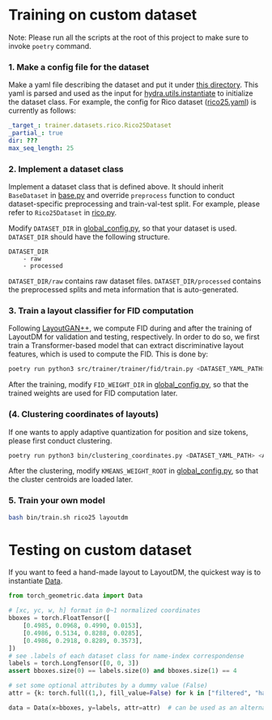 # Training on custom dataset

Note: Please run all the scripts at the root of this project to make sure to invoke `poetry` command.

### 1. Make a config file for the dataset

Make a yaml file describing the dataset and put it under [this directory](../src/trainer/trainer/config/dataset/).
This yaml is parsed and used as the input for [hydra.utils.instantiate](https://hydra.cc/docs/advanced/instantiate_objects/overview/) to initialize the dataset class.
For example, the config for Rico dataset ([rico25.yaml](../src/trainer/trainer/config/dataset/rico25.yaml)) is currently as follows:

```yaml
_target_: trainer.datasets.rico.Rico25Dataset
_partial_: true
dir: ???
max_seq_length: 25
```

### 2. Implement a dataset class

Implement a dataset class that is defined above. It should inherit `BaseDataset` in [base.py](../src/trainer/trainer/datasets/base.py) and override `preprocess` function to conduct dataset-specific preprocessing and train-val-test split. For example, please refer to `Rico25Dataset` in [rico.py](../src/trainer/trainer/datasets/rico.py).

Modify `DATASET_DIR` in [global_config.py](../src/trainer/trainer/global_configs.py), so that your dataset is used.
`DATASET_DIR` should have the following structure.
```
DATASET_DIR
    - raw
    - processed
```
`DATASET_DIR/raw` contains raw dataset files.
`DATASET_DIR/processed` contains the preprocessed splits and meta information that is auto-generated.

### 3. Train a layout classifier for FID computation

Following [LayoutGAN++](https://arxiv.org/abs/2108.00871), we compute FID during and after the training of LayoutDM for validation and testing, respectively. In order to do so, we first train a Transformer-based model that can extract discriminative layout features, which is used to compute the FID. This is done by:

```bash
poetry run python3 src/trainer/trainer/fid/train.py <DATASET_YAML_PATH> --out_path <FID_WEIGHT_DIR>
```

After the training, modify `FID_WEIGHT_DIR` in [global_config.py](../src/trainer/trainer/global_configs.py), so that the trained weights are used for FID computation later.

### (4. Clustering coordinates of layouts)
If one wants to apply adaptive quantization for position and size tokens, please first conduct clustering.
```bash
poetry run python3 bin/clustering_coordinates.py <DATASET_YAML_PATH> <ALGORITHM> --result_dir <KMEANS_WEIGHT_ROOT>
```

After the clustering, modify `KMEANS_WEIGHT_ROOT` in [global_config.py](../src/trainer/trainer/global_configs.py), so that the cluster centroids are loaded later.

### 5. Train your own model
```bash
bash bin/train.sh rico25 layoutdm
```

# Testing on custom dataset
If you want to feed a hand-made layout to LayoutDM, the quickest way is to instantiate [Data](https://pytorch-geometric.readthedocs.io/en/latest/generated/torch_geometric.data.Data.html#torch_geometric.data.Data).

```python
from torch_geometric.data import Data

# [xc, yc, w, h] format in 0~1 normalized coordinates
bboxes = torch.FloatTensor([
    [0.4985, 0.0968, 0.4990, 0.0153],
    [0.4986, 0.5134, 0.8288, 0.0285],
    [0.4986, 0.2918, 0.8289, 0.3573],
])
# see .labels of each dataset class for name-index correspondense
labels = torch.LongTensor([0, 0, 3])
assert bboxes.size(0) == labels.size(0) and bboxes.size(1) == 4

# set some optional attributes by a dummy value (False)
attr = {k: torch.full((1,), fill_value=False) for k in ["filtered", "has_canvas_element", "NoiseAdded"]}

data = Data(x=bboxes, y=labels, attr=attr)  # can be used as an alternative for `dataset[target_index]` in demo.ipynb
```
